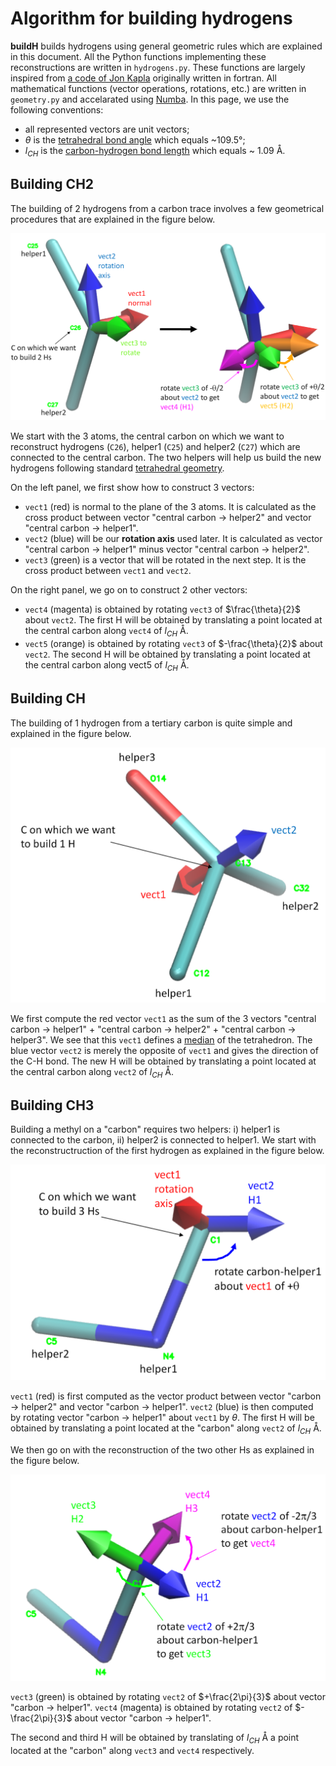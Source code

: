 # Algorithm for building hydrogens

**buildH** builds hydrogens using general geometric rules which are explained in this document. All the Python functions implementing these reconstructions are written in `hydrogens.py`. These functions are largely inspired from [a code of Jon Kapla](https://github.com/kaplajon/trajman/blob/master/module_trajop.f90#L242) originally written in fortran. All mathematical functions (vector operations, rotations, etc.) are written in `geometry.py` and accelarated using [Numba](https://numba.pydata.org/). In this page, we use the following conventions:

- all represented vectors are unit vectors;
- $\theta$ is the [tetrahedral bond angle](https://en.wikipedia.org/wiki/Tetrahedron) which equals ~109.5°;
- $l_{CH}$ is the [carbon-hydrogen bond length](https://en.wikipedia.org/wiki/Carbon%E2%80%93hydrogen_bond) which equals ~ 1.09 Å.

## Building CH2

The building of 2 hydrogens from a carbon trace involves a few geometrical procedures that are explained in the figure below.

![CH2_building](img/how_CH2_building.png)

We start with the 3 atoms, the central carbon on which we want to reconstruct hydrogens (`C26`), helper1 (`C25`) and helper2 (`C27`) which are connected to the central carbon. The two helpers will help us build the new hydrogens following standard [tetrahedral geometry](https://en.wikipedia.org/wiki/Tetrahedral_molecular_geometry). 

On the left panel, we first show how to construct 3 vectors:

- `vect1` (red) is normal to the plane of the 3 atoms. It is calculated as the cross product between vector "central carbon -> helper2" and vector "central carbon -> helper1".
- `vect2` (blue) will be our **rotation axis** used later. It is calculated as vector "central carbon -> helper1" minus vector "central carbon -> helper2".
- `vect3` (green) is a vector that will be rotated in the next step. It is the cross product between `vect1` and `vect2`.

On the right panel, we go on to construct 2 other vectors:

- `vect4` (magenta) is obtained by rotating `vect3` of $\frac{\theta}{2}$ about `vect2`. The first H will be obtained by translating a point located at the central carbon along `vect4` of $l_{CH}$ Å.
- `vect5` (orange) is obtained by rotating `vect3` of $-\frac{\theta}{2}$ about `vect2`. The second H will be obtained by translating a point located at the central carbon along vect5 of $l_{CH}$ Å.

## Building CH

The building of 1 hydrogen from a tertiary carbon is quite simple and explained in the figure below.

![CH_building](img/how_CH_building.png)

We first compute the red vector `vect1` as the sum of the 3 vectors "central carbon -> helper1" + "central carbon -> helper2" + "central carbon -> helper3". We see that this `vect1` defines a [median](https://en.wikipedia.org/wiki/Median_(geometry)#Tetrahedron) of the tetrahedron. The blue vector `vect2` is merely the opposite of `vect1` and gives the direction of the C-H bond. The new H will be obtained by translating a point located at the central carbon along `vect2` of $l_{CH}$ Å.

## Building CH3

Building a methyl on a "carbon" requires two helpers: i) helper1 is connected to the carbon, ii) helper2 is connected to helper1. We start with the reconstructruction of the first hydrogen as explained in the figure below.

![CH_building](img/how_CH3_building1.png)

`vect1` (red) is first computed as the vector product between vector "carbon -> helper2" and vector "carbon -> helper1". `vect2` (blue) is then computed by rotating vector "carbon -> helper1" about `vect1` by $\theta$. The first H will be obtained by translating a point located at the "carbon" along `vect2` of $l_{CH}$ Å.

We then go on with the reconstruction of the two other Hs as explained in the figure below.

![CH_building](img/how_CH3_building2.png)

`vect3` (green) is obtained by rotating `vect2` of $+\frac{2\pi}{3}$ about vector "carbon -> helper1". 
`vect4` (magenta) is obtained by rotating `vect2` of $-\frac{2\pi}{3}$ about vector "carbon -> helper1". 

The second and third H will be obtained by translating of $l_{CH}$ Å a point located at the "carbon" along `vect3` and `vect4` respectively.
